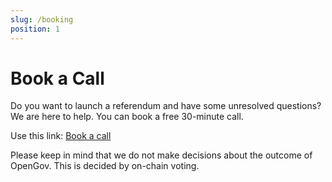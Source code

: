 ```yaml
---
slug: /booking
position: 1
---
```

# Book a Call

Do you want to launch a referendum and have some unresolved questions? We are here to help. You can book a free 30-minute call.

Use this link: [Book a call](https://usemotion.com/meet/tommi-enenkel/polkadot)

Please keep in mind that we do not make decisions about the outcome of OpenGov. This is decided by on-chain voting.